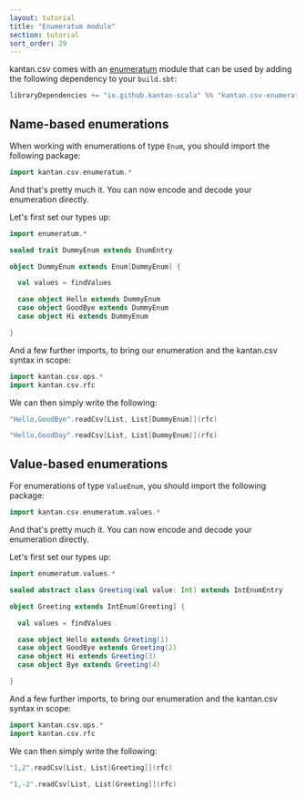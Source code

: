 ```yaml
---
layout: tutorial
title: "Enumeratum module"
section: tutorial
sort_order: 29
---
```

kantan.csv comes with an [enumeratum](https://github.com/lloydmeta/enumeratum) module that can be used
by adding the following dependency to your `build.sbt`:

```scala
libraryDependencies += "io.github.kantan-scala" %% "kantan.csv-enumeratum" % "@VERSION@"
```

## Name-based enumerations

When working with enumerations of type `Enum`, you should import the following package:

```scala mdoc:silent
import kantan.csv.enumeratum.*
```

And that's pretty much it. You can now encode and decode your enumeration directly.

Let's first set our types up:

```scala mdoc:silent
import enumeratum.*

sealed trait DummyEnum extends EnumEntry

object DummyEnum extends Enum[DummyEnum] {

  val values = findValues

  case object Hello extends DummyEnum
  case object GoodBye extends DummyEnum
  case object Hi extends DummyEnum

}
```

And a few further imports, to bring our enumeration and the kantan.csv syntax in scope:

```scala mdoc:silent
import kantan.csv.ops.*
import kantan.csv.rfc
```


We can then simply write the following:

```scala mdoc
"Hello,GoodBye".readCsv[List, List[DummyEnum]](rfc)

"Hello,GoodDay".readCsv[List, List[DummyEnum]](rfc)
```



## Value-based enumerations

For enumerations of type `ValueEnum`, you should import the following package:

```scala mdoc:silent:reset
import kantan.csv.enumeratum.values.*
```

And that's pretty much it. You can now encode and decode your enumeration directly.

Let's first set our types up:

```scala mdoc:silent
import enumeratum.values.*

sealed abstract class Greeting(val value: Int) extends IntEnumEntry

object Greeting extends IntEnum[Greeting] {

  val values = findValues

  case object Hello extends Greeting(1)
  case object GoodBye extends Greeting(2)
  case object Hi extends Greeting(3)
  case object Bye extends Greeting(4)

}
```

And a few further imports, to bring our enumeration and the kantan.csv syntax in scope:

```scala mdoc:silent
import kantan.csv.ops.*
import kantan.csv.rfc
```

We can then simply write the following:

```scala mdoc
"1,2".readCsv[List, List[Greeting]](rfc)

"1,-2".readCsv[List, List[Greeting]](rfc)
```
